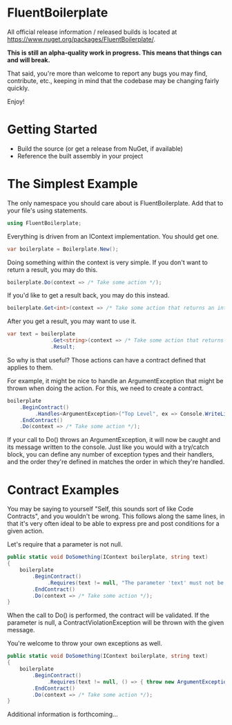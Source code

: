 FluentBoilerplate
=================

All official release information / released builds is located at https://www.nuget.org/packages/FluentBoilerplate/.

**This is still an alpha-quality work in progress. This means that things can and will break.**

That said, you're more than welcome to report any bugs you may find, contribute, etc., keeping in mind that the codebase may be changing fairly quickly.

Enjoy!

Getting Started
=================

- Build the source (or get a release from NuGet, if available)
- Reference the built assembly in your project

The Simplest Example
=================

The only namespace you should care about is FluentBoilerplate. Add that to your file's using statements.

```C#
using FluentBoilerplate;
```

Everything is driven from an IContext implementation. You should get one.

```C#
var boilerplate = Boilerplate.New();
```

Doing something within the context is very simple. If you don't want to return a result, you may do this.

```C#
boilerplate.Do(context => /* Take some action */);
```

If you'd like to get a result back, you may do this instead.

```C#
boilerplate.Get<int>(context => /* Take some action that returns an integer */);
```

After you get a result, you may want to use it.

```C#
var text = boilerplate
              .Get<string>(context => /* Take some action that returns a string */)
              .Result;
```

So why is that useful? Those actions can have a contract defined that applies to them.

For example, it might be nice to handle an ArgumentException that might be thrown when doing the action. For this, we need to create a contract.

```C#
boilerplate
    .BeginContract()
         .Handles<ArgumentException>("Top Level", ex => Console.WriteLine(ex.Message))
    .EndContract()
    .Do(context => /* Take some action */);
```

If your call to Do() throws an ArgumentException, it will now be caught and its message written to the console. Just like you would with a try/catch block, you can define any number of exception types and their handlers, and the order they're defined in matches the order in which they're handled.

Contract Examples
=================

You may be saying to yourself "Self, this sounds sort of like Code Contracts", and you wouldn't be wrong. This follows along the same lines, in that it's very often ideal to be able to express pre and post conditions for a given action.

Let's require that a parameter is not null.

```C#
public static void DoSomething(IContext boilerplate, string text)
{
    boilerplate
        .BeginContract()
             .Requires(text != null, "The parameter 'text' must not be null")
        .EndContract()
        .Do(context => /* Take some action */);
}
```

When the call to Do() is performed, the contract will be validated. If the parameter is null, a ContractViolationException will be thrown with the given message.

You're welcome to throw your own exceptions as well.

```C#
public static void DoSomething(IContext boilerplate, string text)
{
    boilerplate
        .BeginContract()
             .Requires(text != null, () => { throw new ArgumentException("text", "The parameter must not be null"); })
        .EndContract()
        .Do(context => /* Take some action */);
}
```


Additional information is forthcoming...

